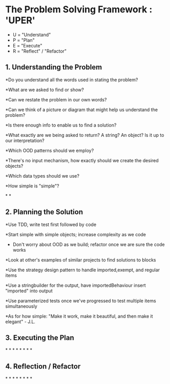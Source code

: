 <h1>The Problem Solving Framework : 'UPER'</h1>

- U = "Understand"
- P = "Plan"
- E = "Execute"
- R = "Reflect" / "Refactor"

<h2>1. Understanding the Problem</h2>
*Do you understand all the words used in stating the problem?

\*What are we asked to find or show?

\*Can we restate the problem in our own words?

\*Can we think of a picture or diagram that might help us
understand the problem?

\*Is there enough info to enable us to find a solution?

\*What exactly are we being asked to return? A string? An object?
Is it up to our interpretation?

\*Which OOD patterns should we employ?

\*There's no input mechanism, how exactly should we create the desired objects?

\*Which data types should we use?

\*How simple is "simple"?

\* \*

<h2>
    2. Planning the Solution
</h2>

\*Use TDD, write test first followed by code

\*Start simple with simple objects; increase complexity as we code

- Don't worry about OOD as we build; refactor once we are sure the code works

\*Look at other's examples of similar projects to find solutions to blocks

\*Use the strategy design pattern to handle imported,exempt, and regular items

\*Use a stringbuilder for the output, have importedBehaviour insert "imported" into output

\*Use parameterized tests once we've progressed to test multiple items simultaneously

\*As for how simple: "Make it work, make it beautiful, and then make it elegant" - J.L.

<h2>
    3. Executing the Plan
</h2>
*
*
*
*
*
*
*
*
<h2>
    4. Reflection / Refactor
</h2>
*
*
*
*
*
*
*
*
